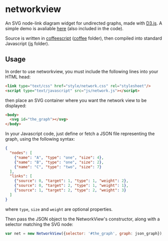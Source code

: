 networkview
===========

An SVG node-link diagram widget for undirected graphs, made with [D3.js](http://d3js.org). A simple demo is avaliable [here](http://wafi.iit.cnr.it/webvis/diagrams/network/) (also included in the code).

Source is written in [coffeescript](http://coffeescript.org) ([coffee](https://github.com/nitaku/networkview/tree/master/coffee) folder), then compiled into standard Javascript ([js](https://github.com/nitaku/networkview/tree/master/js) folder).

Usage
-----

In order to use networkview, you must include the following lines into your HTML head:

```html
<link type="text/css" href="style/network.css" rel="stylesheet"/>
<script type="text/javascript" src="js/network.js"></script>
```

then place an SVG container where you want the network view to be displayed:

```html
<body>
  <svg id="the_graph"></svg>
</body>
```

In your Javascript code, just define or fetch a JSON file representing the graph, using the following syntax:

```json
{
  "nodes": [
    {"name": "A", "type": "one", "size": 4},
    {"name": "B", "type": "one", "size": 2},
    {"name": "C", "type": "two", "size": 7}
  ],
  "links": [
    {"source": 0, "target": 1, "type": 1, "weight": 2},
    {"source": 0, "target": 2, "type": 1, "weight": 1},
    {"source": 1, "target": 2, "type": 2, "weight": 3}
  ]
}
```

where `type`, `size` and `weight` are optional properties.

Then pass the JSON object to the NetworkView's constructor, along with a selector matching the SVG node:

```javascript
var net = new NetworkView({selector: '#the_graph', graph: json_graph});
```
